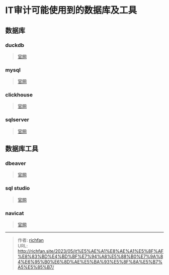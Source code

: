# IT审计可能使用到的数据库及工具


## 数据库

### duckdb
> [官网](https://duckdb.org/)

### mysql
> [官网](https://www.mysql.com/)

### clickhouse
> [官网](https://clickhouse.com/)

### sqlserver
> [官网](https://www.microsoft.com/en-us/sql-server/)

## 数据库工具


### dbeaver
> [官网](https://dbeaver.io/)

### sql studio
> [官网](https://www.sqlstudio.com/)

### navicat
> [官网](https://www.navicat.com.cn/)


---

> 作者: [richfan](https://richfan.site/)  
> URL: http://richfan.site/2023/05/it%E5%AE%A1%E8%AE%A1%E5%8F%AF%E8%83%BD%E4%BD%BF%E7%94%A8%E5%88%B0%E7%9A%84%E6%95%B0%E6%8D%AE%E5%BA%93%E5%8F%8A%E5%B7%A5%E5%85%B7/  


